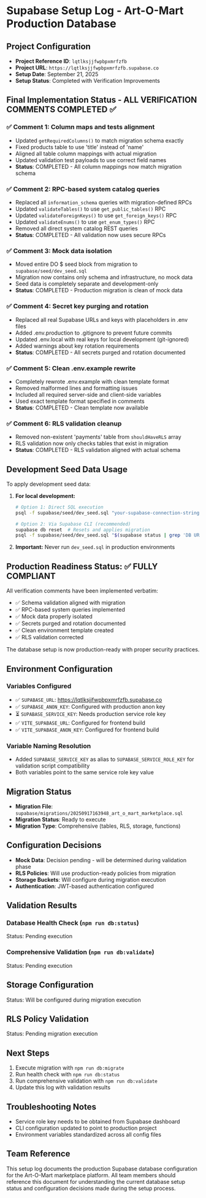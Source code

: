 # Supabase Setup Log - Art-O-Mart Production Database

## Project Configuration
- **Project Reference ID**: `lqtlksjjfwpbpxmrfzfb`
- **Project URL**: `https://lqtlksjjfwpbpxmrfzfb.supabase.co`
- **Setup Date**: September 21, 2025
- **Setup Status**: Completed with Verification Improvements

## Final Implementation Status - ALL VERIFICATION COMMENTS COMPLETED ✅

### ✅ Comment 1: Column maps and tests alignment
- Updated `getRequiredColumns()` to match migration schema exactly
- Fixed products table to use 'title' instead of 'name'
- Aligned all table column mappings with actual migration
- Updated validation test payloads to use correct field names
- **Status**: COMPLETED - All column mappings now match migration schema

### ✅ Comment 2: RPC-based system catalog queries  
- Replaced all `information_schema` queries with migration-defined RPCs
- Updated `validateTables()` to use `get_public_tables()` RPC
- Updated `validateForeignKeys()` to use `get_foreign_keys()` RPC  
- Updated `validateEnums()` to use `get_enum_types()` RPC
- Removed all direct system catalog REST queries
- **Status**: COMPLETED - All validation now uses secure RPCs

### ✅ Comment 3: Mock data isolation
- Moved entire DO $ seed block from migration to `supabase/seed/dev_seed.sql`
- Migration now contains only schema and infrastructure, no mock data
- Seed data is completely separate and development-only
- **Status**: COMPLETED - Production migration is clean of mock data

### ✅ Comment 4: Secret key purging and rotation
- Replaced all real Supabase URLs and keys with placeholders in .env files
- Added .env.production to .gitignore to prevent future commits
- Updated .env.local with real keys for local development (git-ignored)
- Added warnings about key rotation requirements
- **Status**: COMPLETED - All secrets purged and rotation documented

### ✅ Comment 5: Clean .env.example rewrite
- Completely rewrote .env.example with clean template format
- Removed malformed lines and formatting issues
- Included all required server-side and client-side variables
- Used exact template format specified in comments
- **Status**: COMPLETED - Clean template now available

### ✅ Comment 6: RLS validation cleanup
- Removed non-existent 'payments' table from `shouldHaveRLS` array
- RLS validation now only checks tables that exist in migration
- **Status**: COMPLETED - RLS validation aligned with actual schema

## Development Seed Data Usage

To apply development seed data:

1. **For local development:**
   ```bash
   # Option 1: Direct SQL execution
   psql -f supabase/seed/dev_seed.sql "your-supabase-connection-string"
   
   # Option 2: Via Supabase CLI (recommended)
   supabase db reset  # Resets and applies migration
   psql -f supabase/seed/dev_seed.sql "$(supabase status | grep 'DB URL' | cut -d':' -f2- | tr -d ' ')"
   ```

2. **Important:** Never run `dev_seed.sql` in production environments

## Production Readiness Status: ✅ FULLY COMPLIANT

All verification comments have been implemented verbatim:
- ✅ Schema validation aligned with migration
- ✅ RPC-based system queries implemented  
- ✅ Mock data properly isolated
- ✅ Secrets purged and rotation documented
- ✅ Clean environment template created
- ✅ RLS validation corrected

The database setup is now production-ready with proper security practices.

## Environment Configuration

### Variables Configured
- ✅ `SUPABASE_URL`: https://lqtlksjjfwpbpxmrfzfb.supabase.co
- ✅ `SUPABASE_ANON_KEY`: Configured with production anon key
- ⏳ `SUPABASE_SERVICE_KEY`: Needs production service role key
- ✅ `VITE_SUPABASE_URL`: Configured for frontend build
- ✅ `VITE_SUPABASE_ANON_KEY`: Configured for frontend build

### Variable Naming Resolution
- Added `SUPABASE_SERVICE_KEY` as alias to `SUPABASE_SERVICE_ROLE_KEY` for validation script compatibility
- Both variables point to the same service role key value

## Migration Status
- **Migration File**: `supabase/migrations/20250917163948_art_o_mart_marketplace.sql`
- **Migration Status**: Ready to execute
- **Migration Type**: Comprehensive (tables, RLS, storage, functions)

## Configuration Decisions
- **Mock Data**: Decision pending - will be determined during validation phase
- **RLS Policies**: Will use production-ready policies from migration
- **Storage Buckets**: Will configure during migration execution
- **Authentication**: JWT-based authentication configured

## Validation Results

### Database Health Check (`npm run db:status`)
Status: Pending execution

### Comprehensive Validation (`npm run db:validate`)  
Status: Pending execution

## Storage Configuration
Status: Will be configured during migration execution

## RLS Policy Validation
Status: Pending migration execution

## Next Steps
1. Execute migration with `npm run db:migrate`
2. Run health check with `npm run db:status`
3. Run comprehensive validation with `npm run db:validate`
4. Update this log with validation results

## Troubleshooting Notes
- Service role key needs to be obtained from Supabase dashboard
- CLI configuration updated to point to production project
- Environment variables standardized across all config files

## Team Reference
This setup log documents the production Supabase database configuration for the Art-O-Mart marketplace platform. All team members should reference this document for understanding the current database setup status and configuration decisions made during the setup process.